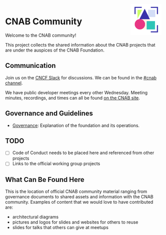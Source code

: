 <img align="right" src="images/logos/cnab-logo/icon.png" width="100px"/>

# CNAB Community
Welcome to the CNAB community!

This project collects the shared information about the CNAB projects that are under the auspices of the CNAB Foundation.

## Communication

Join us on the [CNCF Slack](https://slack.cncf.io/) for discussions. We can be found in the [#cnab channel](https://cloud-native.slack.com/messages/CEX1W7WMD/).

We have public developer meetings every other Wednesday. Meeting minutes, recordings, and times can all be found [on the CNAB site](https://cnab.io/community-meetings/).

## Governance and Guidelines

- [Governance](governance.md): Explanation of the foundation and its operations.

## TODO

- [ ] Code of Conduct needs to be placed here and referenced from other projects
- [ ] Links to the official working group projects

## What Can Be Found Here

This is the location of official CNAB community material ranging from governance documents to shared assets and information with the CNAB community. Examples of content that we would love to have contributed are:

* architectural diagrams
* pictures and logos for slides and websites for others to reuse
* slides for talks that others can give at meetups
